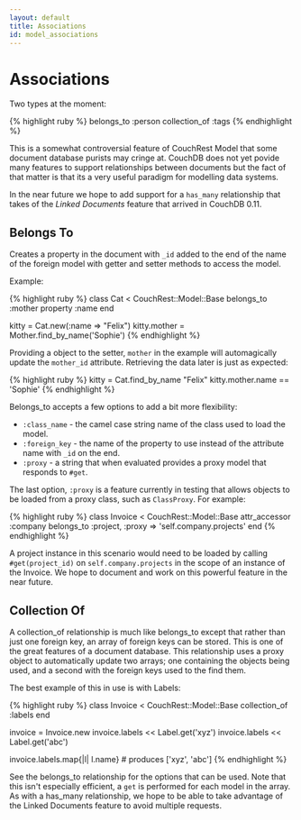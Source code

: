```yaml
---
layout: default
title: Associations
id: model_associations
---
```


# Associations

Two types at the moment:

{% highlight ruby %}
belongs_to :person
collection_of :tags
{% endhighlight %}


This is a somewhat controversial feature of CouchRest Model that some document database purists may cringe at. CouchDB does not yet povide many features to support relationships between documents but the fact of that matter is that its a very useful paradigm for modelling data systems.

In the near future we hope to add support for a `has_many` relationship that takes of the _Linked Documents_ feature that arrived in CouchDB 0.11.

## Belongs To

Creates a property in the document with `_id` added to the end of the name of the foreign model with getter and setter methods to access the model. 

Example:


{% highlight ruby %}
class Cat < CouchRest::Model::Base
  belongs_to :mother
  property :name
end

kitty = Cat.new(:name => "Felix")
kitty.mother = Mother.find_by_name('Sophie')
{% endhighlight %}

Providing a object to the setter, `mother` in the example will automagically update the `mother_id` attribute. Retrieving the data later is just as expected:

{% highlight ruby %}
kitty = Cat.find_by_name "Felix"
kitty.mother.name == 'Sophie'
{% endhighlight %}

Belongs_to accepts a few options to add a bit more flexibility:

* `:class_name` - the camel case string name of the class used to load the model.
* `:foreign_key` - the name of the property to use instead of the attribute name with `_id` on the end.
* `:proxy` - a string that when evaluated provides a proxy model that responds to `#get`.

The last option, `:proxy` is a feature currently in testing that allows objects to be loaded from a proxy class, such as `ClassProxy`. For example:

{% highlight ruby %}
class Invoice < CouchRest::Model::Base
  attr_accessor :company
  belongs_to :project, :proxy => 'self.company.projects'
end
{% endhighlight %}

A project instance in this scenario would need to be loaded by calling `#get(project_id)` on `self.company.projects` in the scope of an instance of the Invoice. We hope to document and work on this powerful feature in the near future.

## Collection Of

A collection_of relationship is much like belongs_to except that rather than just one foreign key, an array of foreign keys can be stored. This is one of the great features of a document database. This relationship uses a proxy object to automatically update two arrays; one containing the objects being used, and a second with the foreign keys used to the find them.

The best example of this in use is with Labels:

{% highlight ruby %}
class Invoice < CouchRest::Model::Base
  collection_of :labels
end

invoice = Invoice.new
invoice.labels << Label.get('xyz')
invoice.labels << Label.get('abc')

invoice.labels.map{|l| l.name} # produces ['xyz', 'abc']
{% endhighlight %}

See the belongs_to relationship for the options that can be used. Note that this isn't especially efficient, a `get` is performed for each model in the array. As with a has_many relationship, we hope to be able to take advantage of the Linked Documents feature to avoid multiple requests.


